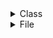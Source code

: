 <details>
<summary>Class</summary>
Инкапсуляция позволяет скрывать внутренние детали объекта, предоставляя доступ только к тем данным и методам, которые необходимы внешнему миру.

Оно используется для того, чтобы создавать иерархии классов, где более специфические классы наследуют и расширяют поведение более общих классов.

Полиморфизм в объектно-ориентированном программировании (ООП) — это концепция, которая позволяет объектам разных классов обрабатывать данные одного типа или реагировать на одно и то же сообщение по-разному.

```
class Pet:     #Pet будет супер-классом для классов Cat, Dog и Raccoon
    def __init__(self, name):
        self.name = name

class Cat(Pet):
    def ask_for_food(self):
        print('Хозяин, кот {} требует пищу'.format(self.name))

    def __str__(self):
        return "Кот {}".format(self.name)

fil = Cat('Филимон')
fil.ask_for_food()

print(isinstance(fil, Cat)) #isinstance проверяет, является ли объект экземпляром указанного класса
print(issubclass(Cat, Pet)) #issubclass, проверяет, является ли класс потомком класса или одного из классов

```
У каждого метода должен быть как минимум один аргумент и называть этот аргумент принято словом self
</details>
<details>
<summary>File</summary>

#Открываем файл логов для чтения

```
with open('logs.txt', 'r') as file:
    for line in file:
        # Удаляем лишние пробелы в начале и конце строки
        line = line.strip()
        # Пропускаем пустые строки
        if not line:
            continue
        # Разбиваем строку на части по пробелам
        parts = line.split()
        # Проверяем, что в строке достаточно частей для извлечения времени
        if len(parts) >= 3:
            time = parts[2]
            print(time)
            break
```
</details>
